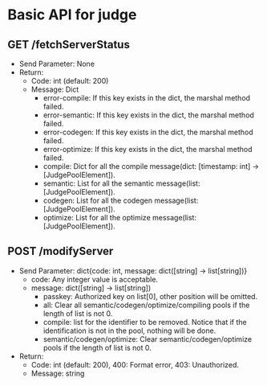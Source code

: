 # Basic API for judge

## GET /fetchServerStatus

- Send Parameter: None
- Return:
  - Code: int (default: 200)
  - Message: Dict
    - error-compile: If this key exists in the dict, the marshal method failed.
    - error-semantic: If this key exists in the dict, the marshal method failed.
    - error-codegen: If this key exists in the dict, the marshal method failed.
    - error-optimize: If this key exists in the dict, the marshal method failed.
    - compile: Dict for all the compile message(dict: [timestamp: int] -> [JudgePoolElement]).
    - semantic: List for all the semantic message(list: [JudgePoolElement]).
    - codegen: List for all the codegen message(list: [JudgePoolElement]).
    - optimize: List for all the optimize message(list: [JudgePoolElement]).

## POST /modifyServer

- Send Parameter: dict{code: int, message: dict([string] -> list[string])}
  - code: Any integer value is acceptable.
  - message: dict([string] -> list[string])
    - passkey: Authorized key on list[0], other position will be omitted.
    - all: Clear all semantic/codegen/optimize/compiling pools if the length of list is not 0.
    - compile: list for the identifier to be removed. Notice that if the identification is not in the pool, nothing will be done.
    - semantic/codegen/optimize: Clear semantic/codegen/optimize pools if the length of list is not 0.
- Return:
  - Code: int (default: 200), 400: Format error, 403: Unauthorized.
  - Message: string
  
